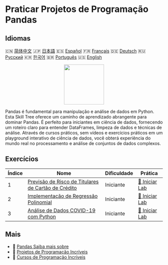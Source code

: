 # Praticar Projetos de Programação Pandas

## Idiomas

🇨🇳 [简体中文](README_zh.md) 🇯🇵 [日本語](README_ja.md) 🇪🇸 [Español](README_es.md) 🇫🇷 [Français](README_fr.md) 🇩🇪 [Deutsch](README_de.md) 🇷🇺 [Русский](README_ru.md) 🇰🇷 [한국어](README_ko.md) 🇧🇷 [Português](README_pt.md) 🇺🇸 [English](README.md) 

<div align="center">
<img width="128px" src="https://file.labex.io/path/qhqKKAjZr3K5.png">
</div>

Pandas é fundamental para manipulação e análise de dados em Python. Esta Skill Tree oferece um caminho de aprendizado abrangente para dominar Pandas. É perfeito para iniciantes em ciência de dados, fornecendo um roteiro claro para entender DataFrames, limpeza de dados e técnicas de análise. Através de cursos práticos, sem vídeos e exercícios práticos em um playground interativo de ciência de dados, você obterá experiência do mundo real no processamento e análise de conjuntos de dados complexos.

## Exercícios

|   Índice | Nome                                                                                                                              | Dificuldade   | Prática                                                                                                    |
|----------|-----------------------------------------------------------------------------------------------------------------------------------|---------------|------------------------------------------------------------------------------------------------------------|
|        1 | [Previsão de Risco de Titulares de Cartão de Crédito](https://labex.io/pt/courses/project-credit-card-holder-risk-prediction)     | Iniciante     | [🚀 Iniciar Lab](https://labex.io/pt/courses/project-credit-card-holder-risk-prediction)                   |
|        2 | [Implementação de Regressão Polinomial](https://labex.io/pt/courses/project-polynomial-regression-implementation-and-application) | Iniciante     | [🚀 Iniciar Lab](https://labex.io/pt/courses/project-polynomial-regression-implementation-and-application) |
|        3 | [Análise de Dados COVID-19 com Python](https://labex.io/pt/courses/project-covid-19-data-statistics)                              | Iniciante     | [🚀 Iniciar Lab](https://labex.io/pt/courses/project-covid-19-data-statistics)                             |

## Mais

- 🔗 [Pandas Saiba mais sobre](https://labex.io/pt/skilltrees/pandas)
- 🔗 [Projetos de Programação Incríveis](https://github.com/labex-labs/awesome-programming-projects)
- 🔗 [Cursos de Programação Incríveis](https://github.com/labex-labs/awesome-programming-courses)


